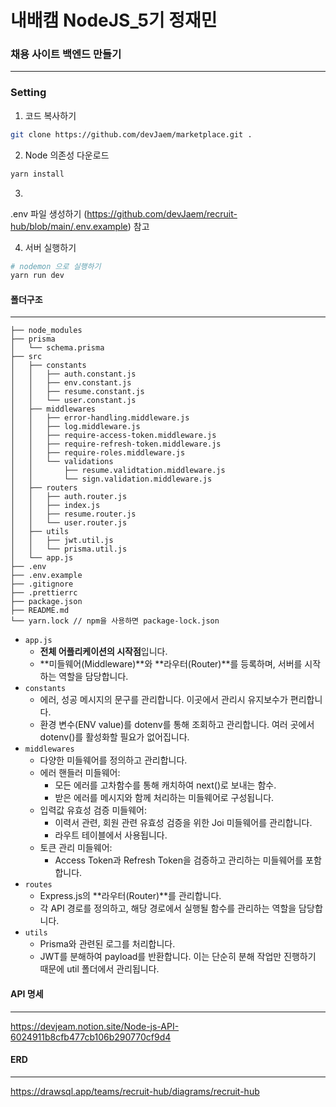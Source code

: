 # 내배캠 NodeJS_5기 정재민
### 채용 사이트 백엔드 만들기
---
### Setting
1. 코드 복사하기
```bash
git clone https://github.com/devJaem/marketplace.git .
```

2. Node 의존성 다운로드
```bash
yarn install
```

3. <br>
.env 파일 생성하기 (https://github.com/devJaem/recruit-hub/blob/main/.env.example) 참고

4. 서버 실행하기
```bash
# nodemon 으로 실행하기
yarn run dev
```
#### 폴더구조
---
```
├── node_modules
├── prisma
│   └── schema.prisma
├── src
│   ├── constants
│   │   ├── auth.constant.js
│   │   ├── env.constant.js
│   │   ├── resume.constant.js
│   │   └── user.constant.js
│   ├── middlewares
│   │   ├── error-handling.middleware.js
│   │   ├── log.middleware.js
│   │   ├── require-access-token.middleware.js
│   │   ├── require-refresh-token.middleware.js
│   │   ├── require-roles.middleware.js
│   │   └── validations
│   │       ├── resume.validtation.middleware.js
│   │       └── sign.validation.middleware.js
│   ├── routers
│   │   ├── auth.router.js
│   │   ├── index.js
│   │   ├── resume.router.js
│   │   └── user.router.js
│   ├── utils
│   │   ├── jwt.util.js
│   │   └── prisma.util.js
│   └── app.js
├── .env 
├── .env.example 
├── .gitignore
├── .prettierrc
├── package.json
├── README.md
└── yarn.lock // npm을 사용하면 package-lock.json
```
- `app.js`
    - **전체 어플리케이션의 시작점**입니다.
    - **미들웨어(Middleware)**와 **라우터(Router)**를 등록하며, 서버를 시작하는 역할을 담당합니다.
- `constants`
    - 에러, 성공 메시지의 문구를 관리합니다. 이곳에서 관리시 유지보수가 편리합니다.
    - 환경 변수(ENV value)를 dotenv를 통해 조회하고 관리합니다. 여러 곳에서 dotenv()를 활성화할 필요가 없어집니다.
- `middlewares`
    - 다양한 미들웨어를 정의하고 관리합니다.
    - 에러 핸들러 미들웨어:
        - 모든 에러를 고차함수를 통해 캐치하여 next()로 보내는 함수.
        - 받은 에러를 메시지와 함께 처리하는 미들웨어로 구성됩니다.
    - 입력값 유효성 검증 미들웨어:
        - 이력서 관련, 회원 관련 유효성 검증을 위한 Joi 미들웨어를 관리합니다.
        - 라우트 테이블에서 사용됩니다.
    - 토큰 관리 미들웨어:
        - Access Token과 Refresh Token을 검증하고 관리하는 미들웨어를 포함합니다.
- `routes`
    - Express.js의 **라우터(Router)**를 관리합니다.
    - 각 API 경로를 정의하고, 해당 경로에서 실행될 함수를 관리하는 역할을 담당합니다.
- `utils`
    - Prisma와 관련된 로그를 처리합니다.
    - JWT를 분해하여 payload를 반환합니다. 이는 단순히 분해 작업만 진행하기 때문에 util 폴더에서 관리됩니다.
#### API 명세
---
https://devjeam.notion.site/Node-js-API-6024911b8cfb477cb106b290770cf9d4

#### ERD
---
https://drawsql.app/teams/recruit-hub/diagrams/recruit-hub
